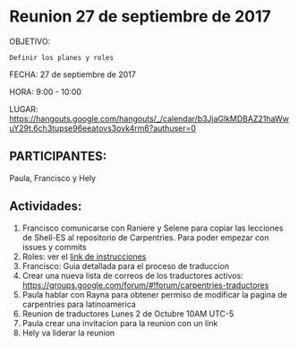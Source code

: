 # Reunion 27 de septiembre de 2017

OBJETIVO:

    Definir los planes y roles
    
    
FECHA: 27 de septiembre de 2017

HORA: 9:00 - 10:00

LUGAR:   https://hangouts.google.com/hangouts/_/calendar/b3JjaGlkMDBAZ21haWwuY29t.6ch3tupse96eeatovs3ovk4rm6?authuser=0

## PARTICIPANTES: 

Paula, Francisco y Hely
    
## Actividades:

1. Francisco comunicarse con Raniere y Selene para copiar las lecciones de Shell-ES al repositorio de Carpentries. Para poder empezar con issues y commits
2. Roles: ver el [link de instrucciones](../instrucciones.md)
3. Francisco: Guia detallada para el proceso de traduccion       
4. Crear una nueva lista de correos de los traductores activos: https://groups.google.com/forum/#!forum/carpentries-traductores
5. Paula hablar con Rayna para obtener permiso de modificar la pagina de carpentries para latinoamerica
6. Reunion de traductores Lunes 2 de Octubre 10AM UTC-5
7. Paula crear una invitacion para la reunion con un link 
8. Hely va liderar la reunion
